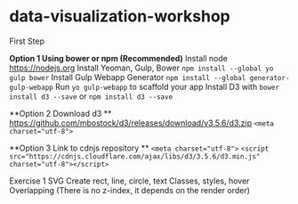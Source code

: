 # data-visualization-workshop

First Step

**Option 1 Using bower or npm (Recommended)**
Install node https://nodejs.org
Install Yeoman, Gulp, Bower `npm install --global yo gulp bower`
Install Gulp Webapp Generator `npm install --global generator-gulp-webapp`
Run `yo gulp-webapp` to scaffold your app
Install D3 with `bower install d3 --save` or `npm install d3 --save`

**Option 2 Download d3 **
https://github.com/mbostock/d3/releases/download/v3.5.6/d3.zip
`<meta charset="utf-8">`

**Option 3 Link to cdnjs repository **
`<meta charset="utf-8">`
`<script src="https://cdnjs.cloudflare.com/ajax/libs/d3/3.5.6/d3.min.js" charset="utf-8"></script>`

Exercise 1 SVG
Create rect, line, circle, text
Classes, styles, hover
Overlapping (There is no z-index, it depends on the render order)